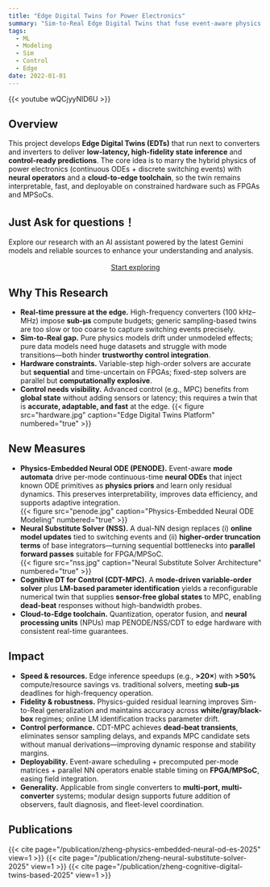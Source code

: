 ```yaml
---
title: "Edge Digital Twins for Power Electronics"
summary: "Sim-to-Real Edge Digital Twins that fuse event-aware physics with neural operators for sub-microsecond inference, online parameter self-calibration, and control integration on FPGA/MPSoC."
tags:
  - ML
  - Modeling
  - Sim
  - Control
  - Edge
date: 2022-01-01
---
```


{{< youtube wQCjyyNlD6U >}}

## Overview
This project develops **Edge Digital Twins (EDTs)** that run next to converters and inverters to deliver **low-latency, high-fidelity state inference** and **control-ready predictions**. The core idea is to marry the hybrid physics of power electronics (continuous ODEs + discrete switching events) with **neural operators** and a **cloud-to-edge toolchain**, so the twin remains interpretable, fast, and deployable on constrained hardware such as FPGAs and MPSoCs.

## Just Ask for questions！

Explore our research with an AI assistant powered by the latest Gemini models and reliable sources to enhance your understanding and analysis.

<div style="text-align:center; margin: 1rem 0;">
  <a href="https://notebooklm.google.com/notebook/c79438f8-198a-4754-b174-67aade45c1a1"
     class="btn btn-primary btn-lg"
     target="_blank" rel="noopener">
    Start exploring
  </a>
</div>


## Why This Research
- **Real-time pressure at the edge.** High-frequency converters (100 kHz–MHz) impose **sub-µs** compute budgets; generic sampling-based twins are too slow or too coarse to capture switching events precisely.  
- **Sim-to-Real gap.** Pure physics models drift under unmodeled effects; pure data models need huge datasets and struggle with mode transitions—both hinder **trustworthy control integration**.  
- **Hardware constraints.** Variable-step high-order solvers are accurate but **sequential** and time-uncertain on FPGAs; fixed-step solvers are parallel but **computationally explosive**.  
- **Control needs visibility.** Advanced control (e.g., MPC) benefits from **global state** without adding sensors or latency; this requires a twin that is **accurate, adaptable, and fast** at the edge.
{{< figure src="hardware.jpg" caption="Edge Digital Twins Platform" numbered="true" >}}

## New Measures
- **Physics-Embedded Neural ODE (PENODE).** Event-aware **mode automata** drive per-mode continuous-time **neural ODEs** that inject known ODE primitives as **physics priors** and learn only residual dynamics. This preserves interpretability, improves data efficiency, and supports adaptive integration.  
{{< figure src="penode.jpg" caption="Physics-Embedded Neural ODE Modeling" numbered="true" >}}
- **Neural Substitute Solver (NSS).** A dual-NN design replaces (i) **online model updates** tied to switching events and (ii) **higher-order truncation terms** of base integrators—turning sequential bottlenecks into **parallel forward passes** suitable for FPGA/MPSoC.  
{{< figure src="nss.jpg" caption="Neural Substitute Solver Architecture" numbered="true" >}}
- **Cognitive DT for Control (CDT-MPC).** A **mode-driven variable-order solver** plus **LM-based parameter identification** yields a reconfigurable numerical twin that supplies **sensor-free global states** to MPC, enabling **dead-beat** responses without high-bandwidth probes.  
- **Cloud-to-Edge toolchain.** Quantization, operator fusion, and **neural processing units** (NPUs) map PENODE/NSS/CDT to edge hardware with consistent real-time guarantees.

## Impact
- **Speed & resources.** Edge inference speedups (e.g., **>20×**) with **>50%** compute/resource savings vs. traditional solvers, meeting **sub-µs** deadlines for high-frequency operation.  
- **Fidelity & robustness.** Physics-guided residual learning improves Sim-to-Real generalization and maintains accuracy across **white/gray/black-box** regimes; online LM identification tracks parameter drift.  
- **Control performance.** CDT-MPC achieves **dead-beat transients**, eliminates sensor sampling delays, and expands MPC candidate sets without manual derivations—improving dynamic response and stability margins.  
- **Deployability.** Event-aware scheduling + precomputed per-mode matrices + parallel NN operators enable stable timing on **FPGA/MPSoC**, easing field integration.  
- **Generality.** Applicable from single converters to **multi-port, multi-converter** systems; modular design supports future addition of observers, fault diagnosis, and fleet-level coordination.

## Publications

{{< cite page="/publication/zheng-physics-embedded-neural-od-es-2025" view=1 >}}
{{< cite page="/publication/zheng-neural-substitute-solver-2025" view=1 >}}
{{< cite page="/publication/zheng-cognitive-digital-twins-based-2025" view=1 >}}



